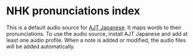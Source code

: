 # NHK pronunciations index

This is a default audio source for [AJT Japanese](https://ankiweb.net/shared/info/1344485230).
It maps words to their pronunciations.
To use the audio source, install AJT Japanese and add at least one audio profile.
When a note is added or modified, the audio files will be added automatically.
